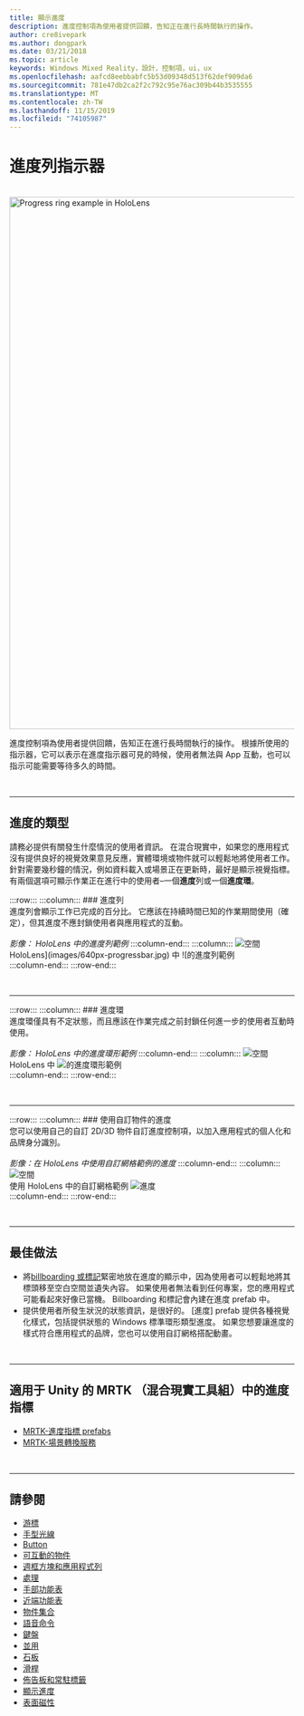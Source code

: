 ```yaml
---
title: 顯示進度
description: 進度控制項為使用者提供回饋，告知正在進行長時間執行的操作。
author: cre8ivepark
ms.author: dongpark
ms.date: 03/21/2018
ms.topic: article
keywords: Windows Mixed Reality，設計，控制項，ui，ux
ms.openlocfilehash: aafcd8eebbabfc5b53d09348d513f62def909da6
ms.sourcegitcommit: 781e47db2ca2f2c792c95e76ac309b44b3535555
ms.translationtype: MT
ms.contentlocale: zh-TW
ms.lasthandoff: 11/15/2019
ms.locfileid: "74105987"
---
```

# <a name="progress-indicator"></a>進度列指示器

<br>

<img src="images/UX/MRTK_ProgressIndicator.gif" alt="Progress ring example in HoloLens" width="940px">

進度控制項為使用者提供回饋，告知正在進行長時間執行的操作。 根據所使用的指示器，它可以表示在進度指示器可見的時候，使用者無法與 App 互動，也可以指示可能需要等待多久的時間。

<br>

---

## <a name="types-of-progress"></a>進度的類型

請務必提供有關發生什麼情況的使用者資訊。 在混合現實中，如果您的應用程式沒有提供良好的視覺效果意見反應，實體環境或物件就可以輕鬆地將使用者工作。 針對需要幾秒鐘的情況，例如資料載入或場景正在更新時，最好是顯示視覺指標。 有兩個選項可顯示作業正在進行中的使用者–一個**進度**列或一個**進度環**。

:::row:::
    :::column:::
        ### <a name="progress-barbr"></a>進度列<br>
        進度列會顯示工作已完成的百分比。 它應該在持續時間已知的作業期間使用（確定），但其進度不應封鎖使用者與應用程式的互動。<br>
        <br>
        *影像： HoloLens 中的進度列範例*
    :::column-end:::
        :::column:::
        ![空間](images/spacer-20x582.png)<br>
       HoloLens](images/640px-progressbar.jpg) 中 ![的進度列範例<br>
    :::column-end:::
:::row-end:::

<br>

---

:::row:::
    :::column:::
        ### <a name="progress-ringbr"></a>進度環<br>
        進度環僅具有不定狀態，而且應該在作業完成之前封鎖任何進一步的使用者互動時使用。<br>
        <br>
        *影像： HoloLens 中的進度環形範例*
    :::column-end:::
        :::column:::
        ![空間](images/spacer-20x582.png)<br>
       HoloLens 中 ![的進度環形範例](images/640px-progressring.jpg)<br>
    :::column-end:::
:::row-end:::

<br>

---

:::row:::
    :::column:::
        ### <a name="progress-with-a-custom-objectbr"></a>使用自訂物件的進度<br>
        您可以使用自己的自訂 2D/3D 物件自訂進度控制項，以加入應用程式的個人化和品牌身分識別。<br>
        <br>
        *影像：在 HoloLens 中使用自訂網格範例的進度*
    :::column-end:::
        :::column:::
        ![空間](images/spacer-20x582.png)<br>
       使用 HoloLens 中的自訂網格範例 ![進度](images/640px-progresscustom.jpg)<br>
    :::column-end:::
:::row-end:::

<br>

---

## <a name="best-practices"></a>最佳做法
* 將[billboarding 或標記](billboarding-and-tag-along.md)緊密地放在進度的顯示中，因為使用者可以輕鬆地將其標頭移至空白空間並遺失內容。 如果使用者無法看到任何專案，您的應用程式可能看起來好像已當機。 Billboarding 和標記會內建在進度 prefab 中。
* 提供使用者所發生狀況的狀態資訊，是很好的。 [進度] prefab 提供各種視覺化樣式，包括提供狀態的 Windows 標準環形類型進度。 如果您想要讓進度的樣式符合應用程式的品牌，您也可以使用自訂網格搭配動畫。

<br>

---

## <a name="progress-indicator-in-mrtkmixed-reality-toolkit-for-unity"></a>適用于 Unity 的 MRTK （混合現實工具組）中的進度指標

* [MRTK-進度指標 prefabs](https://github.com/microsoft/MixedRealityToolkit-Unity/tree/mrtk_release/Assets/MixedRealityToolkit.SDK/Features/UX/Prefabs/ProgressIndicators)
* [MRTK-場景轉換服務](https://microsoft.github.io/MixedRealityToolkit-Unity/Documentation/Extensions/SceneTransitionService/SceneTransitionServiceOverview.html)


<br>

---

## <a name="see-also"></a>請參閱

* [游標](cursors.md)
* [手型光線](point-and-commit.md)
* [Button](button.md)
* [可互動的物件](interactable-object.md)
* [週框方塊和應用程式列](app-bar-and-bounding-box.md)
* [處理](direct-manipulation.md)
* [手部功能表](hand-menu.md)
* [近端功能表](near-menu.md)
* [物件集合](object-collection.md)
* [語音命令](voice-input.md)
* [鍵盤](keyboard.md)
* [並用](tooltip.md)
* [石板](slate.md)
* [滑桿](slider.md)
* [佈告板和常駐標籤](billboarding-and-tag-along.md)
* [顯示進度](progress.md)
* [表面磁性](surface-magnetism.md)
